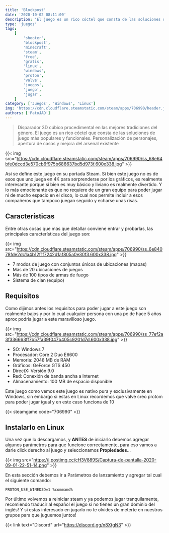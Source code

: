 ```yaml
---
title: 'Blockpost'
date: '2020-10-02 08:11:00'
description: 'El juego es un rico cóctel que consta de las soluciones de juego más populares y funcionales'
type: 'juegos'
tags:
    [
        'shooter',
        'blockpost',
        'minecraft',
        'steam',
        'free',
        'gratis',
        'linux',
        'windows',
        'proton',
        'valve',
        'juegos',
        'juego',
        'jugar',
    ]
category: ['Juegos', 'Windows', 'Linux']
img: 'https://cdn.cloudflare.steamstatic.com/steam/apps/706990/header.jpg'
authors: ['PatoJAD']
---
```


> Disparador 3D cúbico procedimental en las mejores tradiciones del género. El juego es un rico cóctel que consta de las soluciones de juego más populares y funcionales. Personalización de personajes, apertura de casos y mejora del arsenal existente

{{< img src="https://cdn.cloudflare.steamstatic.com/steam/apps/706990/ss_68e64bfe0dccd3e570cb6f975b686637bd5d973f.600x338.jpg" >}}

Así se define este juego en su portada Steam. Si bien este juego no es de esos que uno juega en 4K para sorprenderse por los gráficos, es realmente interesante porque si bien es muy básico y liviano es realmente divertido. Y lo más emocionante es que no requiere de un gran equipo para poder jugar ni de mucho espacio en el disco, lo cual nos permite incluir a esos compañeros que tampoco juegan seguido y echarse unas risas.

## Características

Entre otras cosas que más que detallar conviene entrar y probarlas, las principales características del juego son:

{{< img src="https://cdn.cloudflare.steamstatic.com/steam/apps/706990/ss_6e84078fde2dc1a4b12f1f7242d1af805a0e30f3.600x338.jpg" >}}

-   7 modos de juego con conjuntos únicos de ubicaciones (mapas)
-   Más de 20 ubicaciones de juegos
-   Más de 100 tipos de armas de fuego
-   Sistema de clan (equipo)

## Requisitos

Como dijimos antes los requisitos para poder jugar a este juego son realmente bajos y por lo cual cualquier persona con una pc de hace 5 años aprox podría jugar a este maravilloso juego.

{{< img src="https://cdn.cloudflare.steamstatic.com/steam/apps/706990/ss_77ef2a3f336663ff7b57fa39f047b405c9201d7d.600x338.jpg" >}}

-   SO: Windows 7
-   Procesador: Core 2 Duo E6600
-   Memoria: 2048 MB de RAM
-   Gráficos: GeForce GTS 450
-   DirectX: Versión 9.0
-   Red: Conexión de banda ancha a Internet
-   Almacenamiento: 100 MB de espacio disponible

Este juego como vemos este juego es nativo pura y exclusivamente en Windows, sin embargo si estas en Linux recordemos que valve creo protom para poder jugar igual y en este caso funciona de 10

{{< steamgame code="706990" >}}

## Instalarlo en Linux

Una vez que lo descargamos, y **ANTES** de iniciarlo debemos agregar algunos parámetros para que funcione correctamente, para eso vamos a darle click derecho al juego y seleccionamos **Propiedades**...

{{< img src="https://i.postimg.cc/cH3V889S/Captura-de-pantalla-2020-09-01-22-51-14.png" >}}

En esta sección debemos ir a Parámetros de lanzamiento y agregar tal cual el siguiente comando:

```
PROTON_USE_WINED3D=1 %command%
```

Por último volvemos a reiniciar steam y ya podemos jugar tranquilamente, recomiendo traducir al español el juego si no tienes un gran dominio del inglés! Y si estas interesado en jugarlo no te olvides de meterte en nuestros grupos para que juguemos juntos!

{{< link text="Discord" url="https://discord.gg/n8XtgN3" >}}
